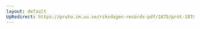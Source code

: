 ```yaml
---
layout: default
UpRedirect: https://pruto.im.uu.se/riksdagen-records-pdf/1875/prot-1875--ak--019/prot-1875--ak--019_042.pdf
---
```

